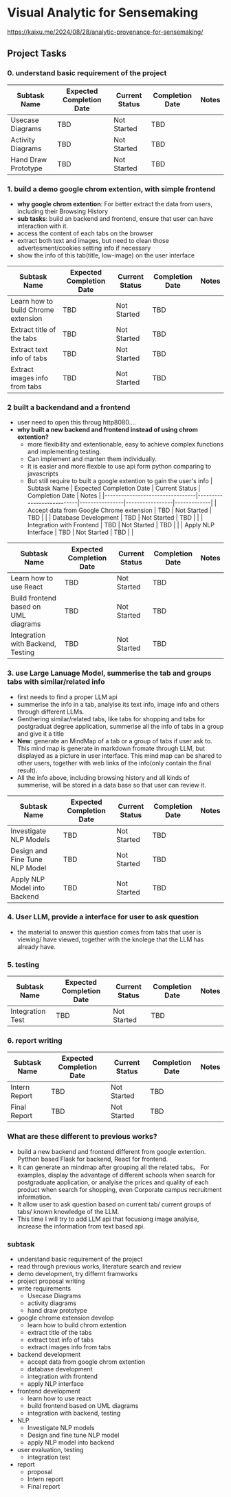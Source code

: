 # Visual Analytic for Sensemaking
https://kaixu.me/2024/08/28/analytic-provenance-for-sensemaking/


## Project Tasks

### 0. understand basic requirement of the project
| Subtask Name          | Expected Completion Date | Current Status | Completion Date | Notes       |
|-----------------------|---------------------------|----------------|-----------------|-------------|
| Usecase Diagrams      | TBD                       | Not Started    | TBD             |             |
| Activity Diagrams     | TBD                       | Not Started    | TBD             |             |
| Hand Draw Prototype   | TBD                       | Not Started    | TBD             |             |

### 1. build a demo google chrom extention, with simple frontend
- **why google chrom extention**: For better extract the data from users, including their Browsing History
- **sub tasks**: build an backend and frontend, ensure that user can have interaction with it.
- access the content of each tabs on the browser
- extract both text and images, but need to clean those advertesment/cookies setting info if necessary
- show the info of this tab(title, low-image) on the user interface

| Subtask Name                    | Expected Completion Date | Current Status | Completion Date | Notes       |
|---------------------------------|---------------------------|----------------|-----------------|-------------|
| Learn how to build Chrome extension | TBD                   | Not Started    | TBD             |             |
| Extract title of the tabs       | TBD                       | Not Started    | TBD             |             |
| Extract text info of tabs       | TBD                       | Not Started    | TBD             |             |
| Extract images info from tabs   | TBD                       | Not Started    | TBD             |             |

### 2 built a backendand and a frontend
- user need to open this throug http8080....
- **why built a new backend and frontend instead of using chrom extention?**
    - more flexibility and extentionable, easy to achieve complex functions and implementing testing. 
    - Can implement and manten them individually.
    - It is easier and more flexble to use api form python comparing to javascripts
    - But still require to built a google extention to gain the user's info
| Subtask Name                    | Expected Completion Date | Current Status | Completion Date | Notes       |
|---------------------------------|---------------------------|----------------|-----------------|-------------|
| Accept data from Google Chrome extension | TBD             | Not Started    | TBD             |             |
| Database Development            | TBD                       | Not Started    | TBD             |             |
| Integration with Frontend       | TBD                       | Not Started    | TBD             |             |
| Apply NLP Interface             | TBD                       | Not Started    | TBD             |             |

| Subtask Name                    | Expected Completion Date | Current Status | Completion Date | Notes       |
|---------------------------------|---------------------------|----------------|-----------------|-------------|
| Learn how to use React          | TBD                       | Not Started    | TBD             |             |
| Build frontend based on UML diagrams | TBD                  | Not Started    | TBD             |             |
| Integration with Backend, Testing | TBD                     | Not Started    | TBD             |             |

###  3. use Large Lanuage Model, summerise the tab and groups tabs with similar/related info
- first needs to find a proper LLM api
- summerise the info in a tab, analyise its text info, image info and others through different LLMs. 
- Genthering similar/related tabs, like tabs for shopping and tabs for postgraduat degree application, summerise all the info of tabs in a group and give it a title
- **New**: generate an MindMap of a tab or a group of tabs if user ask to. This mind map is generate in markdown fromate through LLM, but displayed as a picture in user interface. This mind map can be shared to other users, together with web links of the info(only contain the final result).
- All the info above, including browsing history and all kinds of summerise, will be stored in a data base so that user can review it.

| Subtask Name                    | Expected Completion Date | Current Status | Completion Date | Notes       |
|---------------------------------|---------------------------|----------------|-----------------|-------------|
| Investigate NLP Models          | TBD                       | Not Started    | TBD             |             |
| Design and Fine Tune NLP Model  | TBD                       | Not Started    | TBD             |             |
| Apply NLP Model into Backend    | TBD                       | Not Started    | TBD             |             |

### 4. User LLM, provide a interface for user to ask question
- the material to answer this question comes from tabs that user is viewing/ have viewed, together with the knolege that the LLM has already have.

### 5. testing
| Subtask Name                    | Expected Completion Date | Current Status | Completion Date | Notes       |
|---------------------------------|---------------------------|----------------|-----------------|-------------|
| Integration Test                | TBD                       | Not Started    | TBD             |             |

### 6. report writing
| Subtask Name                    | Expected Completion Date | Current Status | Completion Date | Notes       |
|---------------------------------|---------------------------|----------------|-----------------|-------------|
| Intern Report                   | TBD                       | Not Started    | TBD             |             |
| Final Report                    | TBD                       | Not Started    | TBD             |             |

### What are these different to previous works?
- build a new backend and frontend different from google extention. Pytthon based Flask for backend, React for frontend.
- It can generate an mindmap after grouping all the related tabs。 For examples, display the advantage of different schools when search for postgraduate application, or analyise the prices and quality of each product when search for shopping, even Corporate campus recruitment information.
- It allow user to ask question based on current tab/ current groups of tabs/ known knowledge of the LLM.
- This time I will try to add LLM api that focusiong image analyise, increase the information from text based api.


### subtask

- understand basic requirement of the project
- read through previous works, literature search and review
- demo development, try differnt framworks
- project proposal writing
- write requirements
    - Usecase Diagrams
    - activity diagrams
    - hand draw prototype
- google chrome extension develop
    - learn how to build chrom extention
    - extract title of the tabs
    - extract text info of tabs
    - extract images info from tabs
- backend development
    - accept data from google chrom extention
    - database development
    - integration with frontend
    - apply NLP interface
- frontend development
    - learn how to use react
    - build frontend based on UML diagrams
    - integration with backend, testing
- NLP
    - Investigate NLP models
    - Design and fine tune NLP model 
    - apply NLP model into backend
- user evaluation, testing
    - integration test
- report
    - proposal
    - Intern report
    - Final report